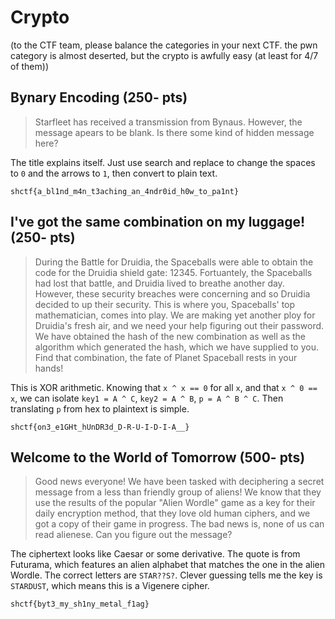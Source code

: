 # Crypto

(to the CTF team, please balance the categories in your next CTF. the pwn category is almost deserted, but the crypto is awfully easy (at least for 4/7 of them))

## Bynary Encoding (250- pts)

> Starfleet has received a transmission from Bynaus. However, the message apears to be blank. Is there some kind of hidden message here?

The title explains itself. Just use search and replace to change the spaces to `0` and the arrows to `1`, then convert to plain text.

`shctf{a_bl1nd_m4n_t3aching_an_4ndr0id_h0w_to_pa1nt}`

## I've got the same combination on my luggage! (250- pts)

> During the Battle for Druidia, the Spaceballs were able to obtain the code for the Druidia shield gate: 12345. Fortuantely, the Spaceballs had lost that battle, and Druidia lived to breathe another day. However, these security breaches were concerning and so Druidia decided to up their security. This is where you, Spaceballs' top mathematician, comes into play. We are making yet another ploy for Druidia's fresh air, and we need your help figuring out their password. We have obtained the hash of the new combination as well as the algorithm which generated the hash, which we have supplied to you. Find that combination, the fate of Planet Spaceball rests in your hands!

This is XOR arithmetic. Knowing that `x ^ x == 0` for all `x`, and that `x ^ 0 == x`, we can isolate `key1 = A ^ C`, `key2 = A ^ B`, `p = A ^ B ^ C`. Then translating `p` from hex to plaintext is simple.

`shctf{on3_e1GHt_hUnDR3d_D-R-U-I-D-I-A__}`

## Welcome to the World of Tomorrow (500- pts)

> Good news everyone! We have been tasked with deciphering a secret message from a less than friendly group of aliens! We know that they use the results of the popular "Alien Wordle" game as a key for their daily encryption method, that they love old human ciphers, and we got a copy of their game in progress. The bad news is, none of us can read alienese. Can you figure out the message?

The ciphertext looks like Caesar or some derivative. The quote is from Futurama, which features an alien alphabet that matches the one in the alien Wordle. The correct letters are `STAR??S?`. Clever guessing tells me the key is `STARDUST`, which means this is a Vigenere cipher.

`shctf{byt3_my_sh1ny_metal_f1ag}`
